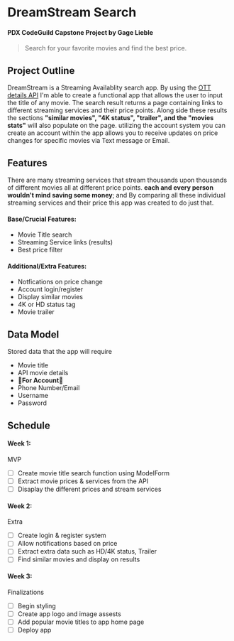 # DreamStream Search
#### PDX CodeGuild Capstone Project by Gage Lieble
> Search for your favorite movies and find the best price.
## Project Outline
DreamStream is a Streaming Availablity search app. By using the [OTT details API](https://rapidapi.com/gox-ai-gox-ai-default/api/ott-details/details) I'm able to create a functional app that allows the user to input the title of any movie. The search result returns a page containing links to different streaming services and their price points. Along side these results the sections **"similar movies", "4K status", "trailer", and the "movies stats"** will also populate on the page. utilizing the account system you can create an account within the app allows you to receive updates on price changes for specific movies via Text message or Email.
## Features
There are many streaming services that stream thousands upon thousands of different movies all at different price points. **each and every person wouldn't mind saving some money**; and By comparing all these individual streaming services and their price this app was created to do just that.
#### Base/Crucial Features:
- Movie Title search
- Streaming Service links (results)
- Best price filter
#### Additional/Extra Features:
- Notfications on price change
- Account login/register
- Display similar movies
- 4K or HD status tag
- Movie trailer
## Data Model
Stored data that the app will require
- Movie title
- API movie details
- :small_red_triangle_down:**For Account**:small_red_triangle_down:
- Phone Number/Email
- Username
- Password
## Schedule
#### Week 1:
MVP
- [ ] Create movie title search function using ModelForm
- [ ] Extract movie prices & services from the API
- [ ] Disaplay the different prices and stream services
#### Week 2:
Extra
- [ ] Create login & register system
- [ ] Allow notifications based on price
- [ ] Extract extra data such as HD/4K status, Trailer
- [ ] Find similar movies and display on results
#### Week 3:
Finalizations
- [ ] Begin styling 
- [ ] Create app logo and image assests
- [ ] Add popular movie titles to app home page
- [ ] Deploy app
